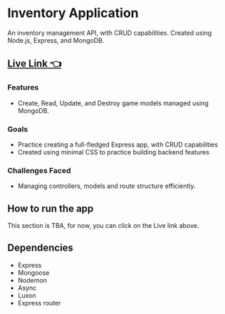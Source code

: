 # Inventory Application

An inventory management API, with CRUD capabilities. Created using Node.js, Express, and MongoDB.
## [Live Link 👈](https://inventory-app-production-f822.up.railway.app/)

### Features
- Create, Read, Update, and Destroy game models managed using MongoDB.

### Goals
- Practice creating a full-fledged Express app, with CRUD capabilities
- Created using minimal CSS to practice building backend features

### Challenges Faced
- Managing controllers, models and route structure efficiently.

## How to run the app
This section is TBA, for now, you can click on the Live link above.

## Dependencies
- Express
- Mongoose
- Nodemon
- Async
- Luxon
- Express router
